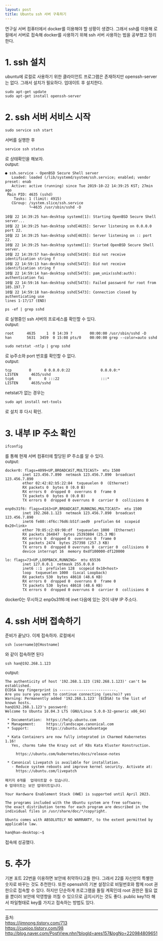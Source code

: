 ```yaml
---
layout: post
title: Ubuntu ssh 서버 구축하기
---
```


연구실 서버 컴퓨터에서 docker를 이용해야 할 상황이 생겼다. 그래서 ssh를 이용해 로컬에서 서버로 접속해 docker를 사용하기 위해 ssh 서버 사용하는 법을 공부했고 정리한다.

# 1. ssh 설치

ubuntu에 로컬로 사용하기 위한 클라이언트 프로그램은 존재하지만 openssh-server는 없다. 그래서 설치가 필요하다. 업데이트 후 설치한다.

```
sudo apt-get update
sudo apt-get install openssh-server
```

# 2. ssh 서버 서비스 시작

```
sudo service ssh start
```
서버를 실행한 후 
```
service ssh status
```
로 상태확인을 해보자.  
output:
```
● ssh.service - OpenBSD Secure Shell server
   Loaded: loaded (/lib/systemd/system/ssh.service; enabled; vendor preset: enab
   Active: active (running) since Tue 2019-10-22 14:39:25 KST; 27min ago
 Main PID: 4635 (sshd)
    Tasks: 1 (limit: 4915)
   CGroup: /system.slice/ssh.service
           └─4635 /usr/sbin/sshd -D

10월 22 14:39:25 han-desktop systemd[1]: Starting OpenBSD Secure Shell server...
10월 22 14:39:25 han-desktop sshd[4635]: Server listening on 0.0.0.0 port 22.
10월 22 14:39:25 han-desktop sshd[4635]: Server listening on :: port 22.
10월 22 14:39:25 han-desktop systemd[1]: Started OpenBSD Secure Shell server.
10월 22 14:39:57 han-desktop sshd[5419]: Did not receive identification string f
10월 22 14:59:13 han-desktop sshd[5472]: Did not receive identification string f
10월 22 14:59:14 han-desktop sshd[5473]: pam_unix(sshd:auth): authentication fai
10월 22 14:59:16 han-desktop sshd[5473]: Failed password for root from 185.197.7
10월 22 14:59:18 han-desktop sshd[5473]: Connection closed by authenticating use
lines 1-17/17 (END)
```
```
ps -ef | grep sshd
```
로 실행중인 ssh 서버의 프로세스를 확인할 수 있다.  
output:
```
root      4635     1  0 14:39 ?        00:00:00 /usr/sbin/sshd -D
han       5631  3459  0 15:08 pts/0    00:00:00 grep --color=auto sshd
```

```
sudo netstat -ntlp | grep sshd
```
로 ip주소와 port 번호를 확인할 수 없다.  
output:
```
tcp        0      0 0.0.0.0:22              0.0.0.0:*               LISTEN      4635/sshd           
tcp6       0      0 :::22                   :::*                    LISTEN      4635/sshd
```
netstat가 없는 경우는
```
sudo apt install net-tools
```
로 설치 후 다시 확인.

# 3. 내부 IP 주소 확인

```
ifconfig
```
를 통해 현재 서버 컴퓨터에 할당된 IP 주소를 알 수 있다.  
output:
```
docker0: flags=4099<UP,BROADCAST,MULTICAST>  mtu 1500
        inet 123.456.7.890  netmask 123.456.7.890  broadcast 123.456.7.890
        ether 02:42:82:b5:22:84  txqueuelen 0  (Ethernet)
        RX packets 0  bytes 0 (0.0 B)
        RX errors 0  dropped 0  overruns 0  frame 0
        TX packets 0  bytes 0 (0.0 B)
        TX errors 0  dropped 0 overruns 0  carrier 0  collisions 0

enp0s31f6: flags=4163<UP,BROADCAST,RUNNING,MULTICAST>  mtu 1500
        inet 192.268.1.123  netmask 123.456.7.890  broadcast 123.456.7.890
        inet6 fe80::4f6c:76d6:b51f:aed9  prefixlen 64  scopeid 0x20<link>
        ether 70:85:c2:69:98:df  txqueuelen 1000  (Ethernet)
        RX packets 264847  bytes 25393804 (25.3 MB)
        RX errors 0  dropped 0  overruns 0  frame 0
        TX packets 2474  bytes 257398 (257.3 KB)
        TX errors 0  dropped 0 overruns 0  carrier 0  collisions 0
        device interrupt 16  memory 0xdf100000-df120000  

lo: flags=73<UP,LOOPBACK,RUNNING>  mtu 65536
        inet 127.0.0.1  netmask 255.0.0.0
        inet6 ::1  prefixlen 128  scopeid 0x10<host>
        loop  txqueuelen 1000  (Local Loopback)
        RX packets 530  bytes 48618 (48.6 KB)
        RX errors 0  dropped 0  overruns 0  frame 0
        TX packets 530  bytes 48618 (48.6 KB)
        TX errors 0  dropped 0 overruns 0  carrier 0  collisions 0
```

docker0는 무시하고 enp0s31f6:에 inet 다음에 있는 것이 내부 IP 주소다.

# 4. ssh 서버 접속하기

준비가 끝났다. 이제 접속하자. 로컬에서 
```
ssh [username]@[Hostname]
```
와 같이 접속하면 된다
```
ssh han@192.268.1.123
```
output:
```
The authenticity of host '192.268.1.123 (192.268.1.123)' can't be established.
ECDSA key fingerprint is --------------------------.
Are you sure you want to continue connecting (yes/no)? yes
Warning: Permanently added '192.268.1.123' (ECDSA) to the list of known hosts.
han@192.268.1.123's password: 
Welcome to Ubuntu 18.04.3 LTS (GNU/Linux 5.0.0-32-generic x86_64)

 * Documentation:  https://help.ubuntu.com
 * Management:     https://landscape.canonical.com
 * Support:        https://ubuntu.com/advantage

 * Kata Containers are now fully integrated in Charmed Kubernetes 1.16!
   Yes, charms take the Krazy out of K8s Kata Kluster Konstruction.

     https://ubuntu.com/kubernetes/docs/release-notes

 * Canonical Livepatch is available for installation.
   - Reduce system reboots and improve kernel security. Activate at:
     https://ubuntu.com/livepatch

패키지 0개를  업데이트할 수 있습니다.
0 업데이트는 보안 업데이트입니다.

Your Hardware Enablement Stack (HWE) is supported until April 2023.

The programs included with the Ubuntu system are free software;
the exact distribution terms for each program are described in the
individual files in /usr/share/doc/*/copyright.

Ubuntu comes with ABSOLUTELY NO WARRANTY, to the extent permitted by
applicable law.

han@han-desktop:~$ 
```
접속에 성공했다.

# 5. 추가

기본 포트 22번을 이용하면 보안에 취약하다고들 한다.
그래서 22를 자신만의 특별한 숫자로 바꾸는 것도 추천한다.
또한 openssh의 기본 설정으로 비밀번호와 함께 root 권한으로 접속할 수 있다.
하지만 단순하게 프로그램을 돌릴 계획인데 root 권한은 필요 없을 뿐더러 보안에 악영향을 끼칠 수 있으므로 금지시키는 것도 좋다.
public key?라 해서 파일형태로 key를 가지고 접속하는 방법도 있다.


---
출처:  
<https://jimnong.tistory.com/713>  
<https://cupjoo.tistory.com/98>  
<http://blog.naver.com/PostView.nhn?blogId=ares157&logNo=220984809651>